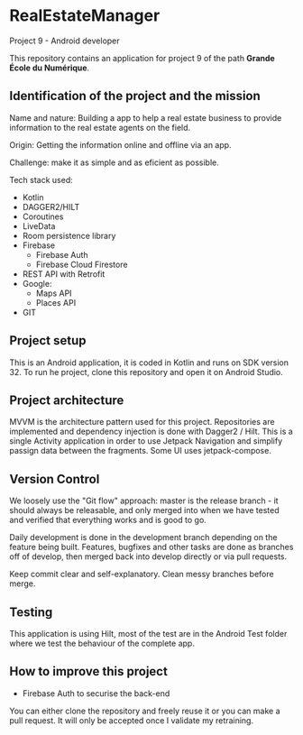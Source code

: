 # RealEstateManager

Project 9 - Android developer

This repository contains an application for project 9 of the path **Grande École du Numérique**. 

## Identification of the project and the mission

Name and nature: 
Building a app to help a real estate business to  provide information to the real estate agents on the field.

Origin: 
Getting the information online and offline via an app.

Challenge: 
make it as simple and as eficient as possible.

Tech stack used:
* Kotlin
* DAGGER2/HILT
* Coroutines
* LiveData
* Room persistence library
* Firebase
  * Firebase Auth
  * Firebase Cloud Firestore
* REST API with Retrofit
* Google:
  * Maps API
  * Places API
* GIT

## Project setup

This is an Android application, it is coded in Kotlin and runs on SDK version 32. To run he project, clone this repository and open it on Android Studio. 

## Project architecture

MVVM is the architecture pattern used for this project. Repositories are implemented and dependency injection is done with Dagger2 / Hilt.
This is a single Activity application in order to use Jetpack Navigation and simplify passign data between the fragments.
Some UI uses jetpack-compose.

## Version Control

We loosely use the "Git flow" approach: master is the release branch - it should always be releasable, and only merged into when we have tested and verified that everything works and is good to go. 

Daily development is done in the development branch depending on the feature being built. Features, bugfixes and other tasks are done as branches off of develop, then merged back into develop directly or via pull requests.

Keep commit clear and self-explanatory. Clean messy branches before merge. 

## Testing

This application is using Hilt, most of the test are in the Android Test folder where we test the behaviour of the complete app. 

## How to improve this project

* Firebase Auth to securise the back-end

You can either clone the repository and freely reuse it or you can make a pull request. It will only be accepted once I validate my retraining. 
